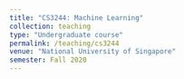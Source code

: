 ```yaml
---
title: "CS3244: Machine Learning"
collection: teaching
type: "Undergraduate course"
permalink: /teaching/cs3244
venue: "National University of Singapore"
semester: Fall 2020
---
```


